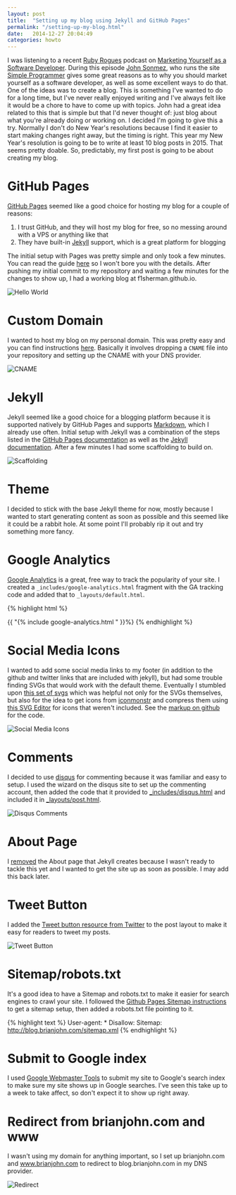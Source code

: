 ```yaml
---
layout: post
title:  "Setting up my blog using Jekyll and GitHub Pages"
permalink: "/setting-up-my-blog.html"
date:   2014-12-27 20:04:49
categories: howto
---
```

I was listening to a recent [Ruby Rogues][ruby-rogues] podcast on [Marketing Yourself as a Software Developer][marketing-podcast]. During this episode [John Sonmez][sonmez-twitter], who runs the site [Simple Programmer][simple-programmer] gives some great reasons as to why you should market yourself as a software developer, as well as some excellent ways to do that. One of the ideas was to create a blog. This is something I've wanted to do for a long time, but I've never really enjoyed writing and I've always felt like it would be a chore to have to come up with topics. John had a great idea related to this that is simple but that I'd never thought of: just blog about what you're already doing or working on. I decided I'm going to give this a try. Normally I don't do New Year's resolutions because I find it easier to start making changes right away, but the timing is right. This year my New Year's resolution is going to be to write at least 10 blog posts in 2015. That seems pretty doable. So, predictably, my first post is going to be about creating my blog.

GitHub Pages
============

[GitHub Pages][github-pages] seemed like a good choice for hosting my blog for a couple of reasons:

1. I trust GitHub, and they will host my blog for free, so no messing around with a VPS or anything like that
2. They have built-in [Jekyll][jekyll] support, which is a great platform for blogging

The initial setup with Pages was pretty simple and only took a few minutes. You can read the guide [here][github-pages] so I won't bore you with the details. After pushing my initial commit to my repository and waiting a few minutes for the changes to show up, I had a working blog at f1sherman.github.io.

![Hello World](/images/hello-world.png)

Custom Domain
=============

I wanted to host my blog on my personal domain. This was pretty easy and you can find instructions [here][custom-domain]. Basically it involves dropping a `CNAME` file into your repository and setting up the CNAME with your DNS provider.

![CNAME](/images/cname.png)

Jekyll
======

Jekyll seemed like a good choice for a blogging platform because it is supported natively by GitHub Pages and supports [Markdown][markdown], which I already use often. Initial setup with Jekyll was a combination of the steps listed in the [GitHub Pages documentation][github-jekyll] as well as the [Jekyll documentation][jekyll-docs]. After a few minutes I had some scaffolding to build on.

![Scaffolding](/images/scaffolding.png)

Theme
=====

I decided to stick with the base Jekyll theme for now, mostly because I wanted to start generating content as soon as possible and this seemed like it could be a rabbit hole. At some point I'll probably rip it out and try something more fancy.

Google Analytics
================

[Google Analytics][google-analytics] is a great, free way to track the popularity of your site. I created a `_includes/google-analytics.html` fragment with the GA tracking code and added that to `_layouts/default.html`.

{% highlight html %}
  <head>
    <SNIP>
    {{ "{% include google-analytics.html " }}%}
  </head>
{% endhighlight %}

Social Media Icons
==================

I wanted to add some social media links to my footer (in addition to the github and twitter links that are included with jekyll), but had some trouble finding SVGs that would work with the default theme. Eventually I stumbled upon [this set of svgs][social-media-icons] which was helpful not only for the SVGs themselves, but also for the idea to get icons from [iconmonstr][iconmonstr] and compress them using [this SVG Editor][svg-editor] for icons that weren't included. See the [markup on github][social-media-markup] for the code.

![Social Media Icons](/images/social-media-icons.png)

Comments
========

I decided to use [disqus][disqus] for commenting because it was familiar and easy to setup. I used the wizard on the disqus site to set up the commenting account, then added the code that it provided to [_includes/disqus.html][disqus-html] and included it in [_layouts/post.html][disqus-include].

![Disqus Comments](/images/disqus.png)

About Page
==========

I [removed][remove-about-commit] the About page that Jekyll creates because I wasn't ready to tackle this yet and I wanted to get the site up as soon as possible. I may add this back later.

Tweet Button
============
I added the [Tweet button resource from Twitter][tweet-button] to the post layout to make it easy for readers to tweet my posts.

![Tweet Button](/images/tweet-button.png)

Sitemap/robots.txt
==================

It's a good idea to have a Sitemap and robots.txt to make it easier for search engines to crawl your site. I followed the [Github Pages Sitemap instructions][sitemap-instructions] to get a sitemap setup, then added a robots.txt file pointing to it.

{% highlight text %}
User-agent: *
Disallow:
Sitemap: http://blog.brianjohn.com/sitemap.xml
{% endhighlight %}

Submit to Google index
======================

I used [Google Webmaster Tools][webmaster-tools] to submit my site to Google's search index to make sure my site shows up in Google searches. I've seen this take up to a week to take affect, so don't expect it to show up right away.

Redirect from brianjohn.com and www
===================================

I wasn't using my domain for anything important, so I set up brianjohn.com and www.brianjohn.com to redirect to blog.brianjohn.com in my DNS provider.

![Redirect](/images/redirect.png)

[custom-domain]:        https://help.github.com/articles/setting-up-a-custom-domain-with-github-pages/
[disqus]:               https://disqus.com/
[disqus-html]:          https://github.com/f1sherman/f1sherman.github.io/blob/f79093961e1eb5b434941d1b286f6baa0da381d3/_includes/disqus.html
[disqus-include]:       https://github.com/f1sherman/f1sherman.github.io/blob/f79093961e1eb5b434941d1b286f6baa0da381d3/_layouts/post.html#L17
[github-jekyll]:        https://help.github.com/articles/using-jekyll-with-pages/
[github-pages]:         https://pages.github.com/
[google-analytics]:     http://www.google.com/analytics/
[iconmonstr]:           http://iconmonstr.com
[jekyll]:               http://jekyllrb.com
[jekyll-docs]:          http://jekyllrb.com/docs/home/
[markdown]:             https://en.wikipedia.org/wiki/Markdown
[marketing-podcast]:    http://devchat.tv/ruby-rogues/187-marketing-yourself-as-a-software-developer-with-john-sonmez
[remove-about-commit]:  https://github.com/f1sherman/f1sherman.github.io/commit/125b5580d79988efc803772ed3a8e314e099ed46
[ruby-rogues]:          http://rubyrogues.com
[simple-programmer]:    http://simpleprogrammer.com
[sitemap-instructions]: https://help.github.com/articles/sitemaps-for-github-pages/
[social-media-icons]:   http://codepen.io/ruandre/pen/howFi
[social-media-markup]:  https://github.com/f1sherman/f1sherman.github.io/blob/1544d0076db82b050951f08fc7c70bb4f11ccd14/_includes/footer.html#L17-L68
[sonmez-twitter]:       https://twitter.com/jsonmez
[svg-editor]:           http://petercollingridge.appspot.com/svg-editor
[tweet-button]:         https://about.twitter.com/resources/buttons#tweet
[webmaster-tools]:      https://www.google.com/webmasters/tools/home?hl=en
